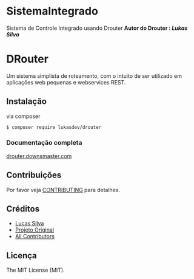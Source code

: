 # SistemaIntegrado

Sistema de Controle Integrado usando Drouter
<b>Autor do Drouter : <i>Lukas Silva</i></b>

# DRouter

Um sistema simplista de roteamento, com o intuito de ser utilizado em aplicações
web pequenas e webservices REST.

## Instalação
via composer

``` bash
$ composer require lukasdev/drouter
```

<h3>Documentação completa</h3>
<a href="http://drouter.downsmaster.com" target="_blank">drouter.downsmaster.com</a>

## Contribuições

Por favor veja [CONTRIBUTING](CONTRIBUTING.md) para detalhes.

## Créditos

- [Lucas Silva](https://github.com/lukasdev)
- [Projeto Original](https://github.com/lukasdev/DRouter)
- [All Contributors](https://github.com/lukasdev/DRouter/contributors)

## Licença

The MIT License (MIT).

